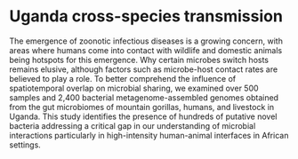# Uganda cross-species transmission
The emergence of zoonotic infectious diseases is a growing concern,  with areas where humans come into contact with wildlife and domestic animals being hotspots for this emergence. Why certain microbes switch hosts remains elusive, although factors such as microbe-host contact rates are believed to play a role. To better comprehend the influence of spatiotemporal overlap on microbial sharing, we examined over 500 samples and 2,400 bacterial metagenome-assembled genomes obtained from the gut microbiomes of mountain gorillas, humans, and livestock in Uganda. This study identifies the presence of hundreds of putative novel bacteria addressing a critical gap in our understanding of microbial interactions particularly in high-intensity human-animal interfaces in African settings.
